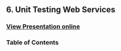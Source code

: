 ## 6. Unit Testing Web Services
### [View Presentation online](https://rawgit.com/TelerikAcademy/Databases/master/6.%20Unit-Testing-Web-Services/index.html)
### Table of Contents
